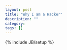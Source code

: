 ```yaml
---
layout: post
title: "Why I am a Hacker"
description: ""
category: 
tags: []
---
```

{% include JB/setup %}
